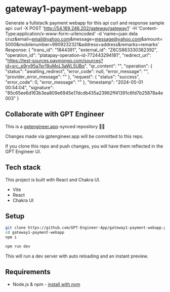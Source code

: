 # gateway1-payment-webapp

Generate a fullstaclk payment webapp for this api curl and response sample api: curl -X POST 'http://54.169.246.202/gateway/gateway1' -H 'Content-Type:application/x-www-form-urlencoded' -d 'name=juan dela cruz&email=email@yahoo.com&message=message@yahoo.com&amount=5000&mobilenumber=9909232321&address=address&remarks=remarks'
Response: {
  "trans_id": "1844391",
  "external_id": "Z6CS863330382392",
  "operation_id": "platapay-operation-id-772443294181",
  "redirect_url": "https://test-sources.paymongo.com/sources?id=src_p9ry95a7pr19uMoL3aWL5UBq",
  "qr_content": "",
  "operation": {
    "status": "awaiting_redirect",
    "error_code": null,
    "error_message": "",
    "provider_error_message": ""
  },
  "request": {
    "status": "success",
    "error_code": 0,
    "error_message": ""
  },
  "timestamp": "2024-05-01 00:54:04",
  "signature": "85c65ee6d163b3ea809e6945e17dcdb435a23962ff41391c6fd7b25878a4e003"
}

## Collaborate with GPT Engineer

This is a [gptengineer.app](https://gptengineer.app)-synced repository 🌟🤖

Changes made via gptengineer.app will be committed to this repo.

If you clone this repo and push changes, you will have them reflected in the GPT Engineer UI.

## Tech stack

This project is built with React and Chakra UI.

- Vite
- React
- Chakra UI

## Setup

```sh
git clone https://github.com/GPT-Engineer-App/gateway1-payment-webapp.git
cd gateway1-payment-webapp
npm i
```

```sh
npm run dev
```

This will run a dev server with auto reloading and an instant preview.

## Requirements

- Node.js & npm - [install with nvm](https://github.com/nvm-sh/nvm#installing-and-updating)
